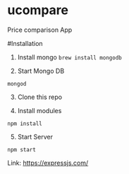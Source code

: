 # ucompare
Price comparison App

#Installation
1. Install mongo
```brew install mongodb```

2. Start Mongo DB

```mongod```

3. Clone this repo

4. Install modules

```npm install```

5. Start Server

```npm start```

Link: https://expressjs.com/
